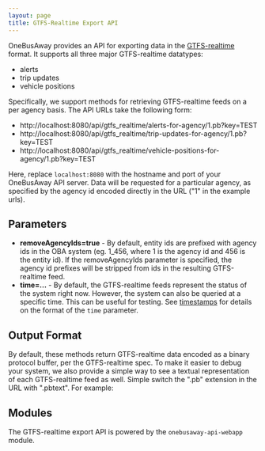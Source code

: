 ```yaml
---
layout: page
title: GTFS-Realtime Export API
---
```


OneBusAway provides an API for exporting data in the [GTFS-realtime](https://developers.google.com/transit/gtfs-realtime/)
format.  It supports all three major GTFS-realtime datatypes:

* alerts
* trip updates
* vehicle positions

Specifically, we support methods for retrieving GTFS-realtime feeds on a per agency basis.  The API URLs take the
following form:

* http://localhost:8080/api/gtfs_realtime/alerts-for-agency/1.pb?key=TEST
* http://localhost:8080/api/gtfs_realtime/trip-updates-for-agency/1.pb?key=TEST
* http://localhost:8080/api/gtfs_realtime/vehicle-positions-for-agency/1.pb?key=TEST

Here, replace `localhost:8080` with the hostname and port of your OneBusAway API server.  Data will be requested
for a particular agency, as specified by the agency id encoded directly in the URL ("1" in the example urls).

## Parameters

* **removeAgencyIds=true** - By default, entity ids are prefixed with agency ids in the OBA system (eg. 1_456, where 1 is
  the agency id and 456 is the entity id).  If the removeAgencyIds parameter is specified, the agency id prefixes
  will be stripped from ids in the resulting GTFS-realtime feed.
* **time=...** - By default, the GTFS-realtime feeds represent the status of the system right now.  However, the system
  can also be queried at a specific time.  This can be useful for testing.  See [timestamps](where/index.html#Timestamps)
  for details on the format of the `time` parameter.

## Output Format

By default, these methods return GTFS-realtime data encoded as a binary protocol buffer, per the GTFS-realtime spec.
To make it easier to debug your system, we also provide a simple way to see a textual representation of each
GTFS-realtime feed as well.  Simple switch the ".pb" extension in the URL with ".pbtext".  For example:

## Modules

The GTFS-realtime export API is powered by the `onebusaway-api-webapp` module.